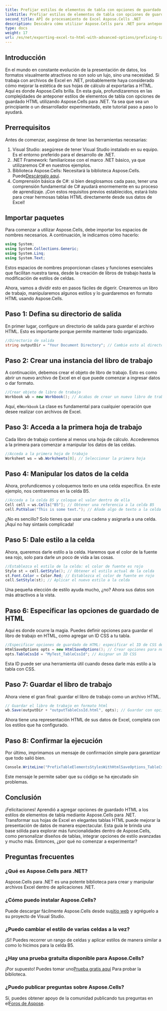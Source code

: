 ```yaml
---
title: Prefijar estilos de elementos de tabla con opciones de guardado HTML
linktitle: Prefijar estilos de elementos de tabla con opciones de guardado HTML
second_title: API de procesamiento de Excel Aspose.Cells .NET
description: Descubra cómo utilizar Aspose.Cells para .NET para anteponer estilos de tabla en HTML y mejorar sus exportaciones de Excel con ejemplos paso a paso.
type: docs
weight: 17
url: /es/net/exporting-excel-to-html-with-advanced-options/prefixing-table-elements-styles/
---
```

## Introducción
En el mundo en constante evolución de la presentación de datos, los formatos visualmente atractivos no son solo un lujo, sino una necesidad. Si trabaja con archivos de Excel en .NET, probablemente haya considerado cómo mejorar la estética de sus hojas de cálculo al exportarlas a HTML. Aquí es donde Aspose.Cells brilla. En esta guía, profundizaremos en las complejidades de anteponer estilos de elementos de tabla con opciones de guardado HTML utilizando Aspose.Cells para .NET. Ya sea que sea un principiante o un desarrollador experimentado, este tutorial paso a paso lo ayudará.
## Prerrequisitos
Antes de comenzar, asegúrese de tener las herramientas necesarias:
1. Visual Studio: asegúrese de tener Visual Studio instalado en su equipo. Es el entorno preferido para el desarrollo de .NET.
2. .NET Framework: familiarícese con el marco .NET básico, ya que utilizaremos C# en nuestros ejemplos.
3.  Biblioteca Aspose.Cells: Necesitará la biblioteca Aspose.Cells. Puede[Descárgalo aquí](https://releases.aspose.com/cells/net/).
4. Comprensión básica de C#: si bien desglosamos cada paso, tener una comprensión fundamental de C# ayudará enormemente en su proceso de aprendizaje.
¡Con estos requisitos previos establecidos, estará listo para crear hermosas tablas HTML directamente desde sus datos de Excel!
## Importar paquetes
Para comenzar a utilizar Aspose.Cells, debe importar los espacios de nombres necesarios. A continuación, le indicamos cómo hacerlo:
```csharp
using System;
using System.Collections.Generic;
using System.Linq;
using System.Text;
```
Estos espacios de nombres proporcionan clases y funciones esenciales que facilitan nuestra tarea, desde la creación de libros de trabajo hasta la modificación de estilos de celdas.

Ahora, vamos a dividir esto en pasos fáciles de digerir. Crearemos un libro de trabajo, manipularemos algunos estilos y lo guardaremos en formato HTML usando Aspose.Cells.
## Paso 1: Defina su directorio de salida
En primer lugar, configure un directorio de salida para guardar el archivo HTML. Esto es importante porque permite mantener todo organizado.
```csharp
//Directorio de salida
string outputDir = "Your Document Directory"; // Cambie esto al directorio de salida deseado
```
## Paso 2: Crear una instancia del libro de trabajo
A continuación, debemos crear el objeto de libro de trabajo. Esto es como abrir un nuevo archivo de Excel en el que puede comenzar a ingresar datos o dar formato.
```csharp
//Crear objeto de libro de trabajo
Workbook wb = new Workbook(); // Acabas de crear un nuevo libro de trabajo en la memoria.
```
 Aquí, el`Workbook` La clase es fundamental para cualquier operación que desee realizar con archivos de Excel. 
## Paso 3: Acceda a la primera hoja de trabajo
Cada libro de trabajo contiene al menos una hoja de cálculo. Accederemos a la primera para comenzar a manipular los datos de las celdas.
```csharp
//Acceda a la primera hoja de trabajo
Worksheet ws = wb.Worksheets[0]; // Seleccionar la primera hoja
```
## Paso 4: Manipular los datos de la celda
Ahora, profundicemos y coloquemos texto en una celda específica. En este ejemplo, nos centraremos en la celda B5.
```csharp
//Acceda a la celda B5 y coloque el valor dentro de ella
Cell cell = ws.Cells["B5"]; // Obtener una referencia a la celda B5
cell.PutValue("This is some text."); // Añade algo de texto a la celda
```
¿No es sencillo? Solo tienes que usar una cadena y asignarla a una celda. ¡Aquí no hay sintaxis complicada!
## Paso 5: Dale estilo a la celda
Ahora, queremos darle estilo a la celda. Haremos que el color de la fuente sea rojo, solo para darle un poco de vida a las cosas.
```csharp
//Establezca el estilo de la celda: el color de fuente es rojo
Style st = cell.GetStyle(); // Obtener el estilo actual de la celda
st.Font.Color = Color.Red; // Establezca el color de fuente en rojo
cell.SetStyle(st); // Aplicar el nuevo estilo a la celda
```
Una pequeña elección de estilo ayuda mucho, ¿no? Ahora sus datos son más atractivos a la vista.
## Paso 6: Especificar las opciones de guardado de HTML
Aquí es donde ocurre la magia. Puedes definir opciones para guardar el libro de trabajo en HTML, como agregar un ID CSS a tu tabla.
```csharp
//Especificar opciones de guardado de HTML: especificar el ID de CSS de la tabla
HtmlSaveOptions opts = new HtmlSaveOptions(); // Crear opciones para nuestro guardado HTML
opts.TableCssId = "MyTest_TableCssId"; // Asignar un ID CSS
```
Esta ID puede ser una herramienta útil cuando desea darle más estilo a la tabla con CSS.
## Paso 7: Guardar el libro de trabajo
Ahora viene el gran final: guardar el libro de trabajo como un archivo HTML. 
```csharp
// Guardar el libro de trabajo en formato html
wb.Save(outputDir + "outputTableCssId.html", opts); // Guardar con opciones aplicadas
```
Ahora tiene una representación HTML de sus datos de Excel, completa con los estilos que ha configurado.
## Paso 8: Confirmar la ejecución
Por último, imprimamos un mensaje de confirmación simple para garantizar que todo salió bien.
```csharp
Console.WriteLine("PrefixTableElementsStylesWithHtmlSaveOptions_TableCssIdProperty executed successfully.");
```
Este mensaje le permite saber que su código se ha ejecutado sin problemas.
## Conclusión
¡Felicitaciones! Aprendió a agregar opciones de guardado HTML a los estilos de elementos de tabla mediante Aspose.Cells para .NET. Transformar sus hojas de Excel en elegantes tablas HTML puede mejorar la presentación de datos de manera espectacular. Esta guía le brinda una base sólida para explorar más funcionalidades dentro de Aspose.Cells, como personalizar diseños de tablas, integrar opciones de estilo avanzadas y mucho más. Entonces, ¿por qué no comenzar a experimentar?
## Preguntas frecuentes
### ¿Qué es Aspose.Cells para .NET?  
Aspose.Cells para .NET es una potente biblioteca para crear y manipular archivos Excel dentro de aplicaciones .NET.
### ¿Cómo puedo instalar Aspose.Cells?  
 Puede descargar fácilmente Aspose.Cells desde su[sitio web](https://releases.aspose.com/cells/net/) y agréguelo a su proyecto de Visual Studio.
### ¿Puedo cambiar el estilo de varias celdas a la vez?  
¡Sí! Puedes recorrer un rango de celdas y aplicar estilos de manera similar a como lo hicimos para la celda B5.
### ¿Hay una prueba gratuita disponible para Aspose.Cells?  
 ¡Por supuesto! Puedes tomar uno[Prueba gratis aquí](https://releases.aspose.com/) Para probar la biblioteca.
### ¿Puedo publicar preguntas sobre Aspose.Cells?  
Sí, puedes obtener apoyo de la comunidad publicando tus preguntas en el[Foros de Aspose](https://forum.aspose.com/c/cells/9).